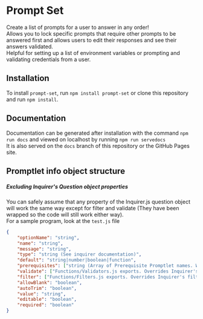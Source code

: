 # Prompt Set
Create a list of prompts for a user to answer in any order!  
Allows you to lock specific prompts that require other prompts to be answered first and allows users to edit their responses and see their answers validated.  
Helpful for setting up a list of environment variables or prompting and validating credentials from a user.

## Installation
To install `prompt-set`, run `npm install prompt-set` or clone this repository and run `npm install`.

## Documentation
Documentation can be generated after installation with the command `npm run docs` and viewed on localhost by running `npm run servedocs`  
It is also served on the `docs` branch of this repository or the GitHub Pages site.

## Promptlet info object structure
##### Excluding Inquirer's Question object properties
You can safely assume that any property of the Inquirer.js question object will work the same way except for filter and validate (They have been wrapped so the code will still work either way).  
For a sample program, look at the `test.js` file
```json
{
	"optionName": "string",
	"name": "string",
	"message": "string",
	"type": "string (See inquirer documentation)",
	"default": "string|number|boolean|function",
	"prerequisites": ["string (Array of Prerequisite Promptlet names. Will NOT be validated)"],
	"validate": ["Functions/Validators.js exports. Overrides Inquirer's validate property"],
	"filter": ["Functions/Filters.js exports. Overrides Inquirer's filter property"],
	"allowBlank": "boolean",
	"autoTrim": "boolean",
	"value": "string",
	"editable": "boolean",
	"required": "boolean"
}
```